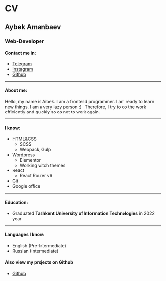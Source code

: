 # CV
## Aybek Amanbaev
### Web-Developer

#### Contact me in:
- [Telegram](https://t.me/scripter_w)
- [Instagram](https://www.instagram.com/aybekkun/)
- [Github](https://github.com/idevkun)

---

#### About me:
Hello, my name is Aibek. I am a frontend programmer. I am ready to learn new things. I am a very lazy person :) . Therefore, I try to do the work efficiently and quickly so as not to work again.

---

#### I know:
- HTML&CSS
   - SCSS
   - Webpack, Gulp
- Wordpress
   - Elementor
   - Working witch themes
- React
   - React Router v6
- Git
- Google office

---

#### Education:
- Graduated **Tashkent University of Information Technologies** in 2022 year 

---

#### Languages I know:
- English (Pre-Intermediate)
- Russian (Intermediate)

#### Also view my projects on Github
- [Github](https://github.com/idevkun)
